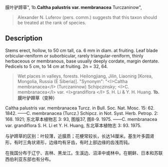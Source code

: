 膜叶驴蹄草",
1b.**Caltha palustris var. membranacea** Turczaninow",

> Alexander N. Luferov (pers. comm.) suggests that this taxon should be treated at the rank of species.

## Description
Stems erect, hollow, to 50 cm tall, ca. 6 mm in diam. at fruiting. Leaf blade orbicular-reniform or suborbicular, rarely triangular-reniform, thinly herbaceous or membranous, base usually deeply cordate, margin dentate. Pedicels to 5 cm, to 14 cm at fruiting. 2n = 32, 64.

> Wet places in valleys, forests. Heilongjiang, Jilin, Liaoning [Korea, Mongolia, Russia (E Siberia)].
  "Synonym": "&lt;I&gt;Caltha membranacea&lt;/I&gt; (Turczaninow) Schipczinsky; &lt;I&gt;C. membranacea&lt;/I&gt; var. &lt;I&gt;grandiflora &lt;/I&gt; S. H. Li &amp; Y. H. Huang.
**1b. 膜叶驴蹄草（变种）**

Caltha palustris var. membranacea Turcz. in Bull. Soc. Nat. Mosc. 15: 62. 1842. ——C. membranacea (Turcz.) Schipcz. in Not. Syst. Herb. Petrop. 2: 168. 1921; 东北草本植物志 3: 93, 图版37, 图8-9. 1975. ——C. membranacea var. grandiflora S. H. Li et Y. H. Huang, 东北草本植物志 3: 93. 1975.

与驴蹄草的区别：叶较薄，近膜质；花梗常较长，长达14厘米。基生叶多圆肾形，有时三角状肾形，边缘均有牙齿，有时上部边缘的齿浅而钝。

在我国分布于辽宁、吉林、黑龙江。生溪边、沼泽中或林中。在朝鲜、日本和苏联西伯利亚东部也有分布。

